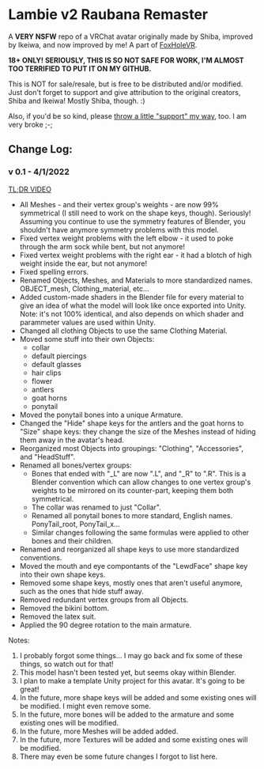 # Lambie v2 Raubana Remaster
A **VERY NSFW** repo of a VRChat avatar originally made by Shiba, improved by Ikeiwa, and now improved by me! A part of [FoxHoleVR](https://foxholevr.com/). 

**18+ ONLY! SERIOUSLY, THIS IS SO NOT SAFE FOR WORK, I'M ALMOST TOO TERRIFIED TO PUT IT ON MY GITHUB.**

This is NOT for sale/resale, but is free to be distributed and/or modified. Just don't forget to support and give attribution to the original creators, Shiba and Ikeiwa! Mostly Shiba, though. :)

Also, if you'd be so kind, please [throw a little "support" my way](https://ko-fi.com/raubana), too. I am very broke ;-;


## Change Log:

### v 0.1 - 4/1/2022
[TL;DR VIDEO](https://youtu.be/1p84gk1ri6w)

- All Meshes - and their vertex group's weights - are now 99% symmetrical (I still need to work on the shape keys, though). Seriously! Assuming you continue to use the symmetry features of Blender, you shouldn't have anymore symmetry problems with this model.
- Fixed vertex weight problems with the left elbow - it used to poke through the arm sock while bent, but not anymore!
- Fixed vertex weight problems with the right ear - it had a blotch of high weight inside the ear, but not anymore!
- Fixed spelling errors.
- Renamed Objects, Meshes, and Materials to more standardized names. OBJECT_mesh, Clothing_material, etc...
- Added custom-made shaders in the Blender file for every material to give an idea of what the model will look like once exported into Unity. Note: it's not 100% identical, and also depends on which shader and parammeter values are used within Unity.
- Changed all clothing Objects to use the same Clothing Material.
- Moved some stuff into their own Objects:
  - collar
  - default piercings
  - default glasses
  - hair clips
  - flower
  - antlers
  - goat horns
  - ponytail
- Moved the ponytail bones into a unique Armature.
- Changed the "Hide" shape keys for the antlers and the goat horns to "Size" shape keys: they change the size of the Meshes instead of hiding them away in the avatar's head.
- Reorganized most Objects into groupings: "Clothing", "Accessories", and "HeadStuff".
- Renamed all bones/vertex groups:
  - Bones that ended with "_L" are now ".L", and "_R" to ".R". This is a Blender convention which can allow changes to one vertex group's weights to be mirrored on its counter-part, keeping them both symmetrical.
  - The collar was renamed to just "Collar".
  - Renamed all ponytail bones to more standard, English names. PonyTail_root, PonyTail_x...
  - Similar changes following the same formulas were applied to other bones and their children.
- Renamed and reorganized all shape keys to use more standardized conventions.
- Moved the mouth and eye compontants of the "LewdFace" shape key into their own shape keys.
- Removed some shape keys, mostly ones that aren't useful anymore, such as the ones that hide stuff away.
- Removed redundant vertex groups from all Objects.
- Removed the bikini bottom.
- Removed the latex suit.
- Applied the 90 degree rotation to the main armature.

Notes:
1. I probably forgot some things... I may go back and fix some of these things, so watch out for that!
2. This model hasn't been tested yet, but seems okay within Blender.
3. I plan to make a template Unity project for this avatar. It's going to be great!
4. In the future, more shape keys will be added and some existing ones will be modified. I might even remove some.
5. In the future, more bones will be added to the armature and some existing ones will be modified.
6. In the future, more Meshes will be added added.
7. In the future, more Textures will be added and some existing ones will be modified.
8. There may even be some future changes I forgot to list here.